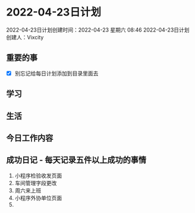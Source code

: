 # 2022-04-23日计划

2022-04-23日计划创建时间：2022-04-23 星期六  08:46
2022-04-23日计划创建人：Vixcity

## 重要的事
- [x] 别忘记给每日计划添加到目录里面去

## 学习

## 生活

## 今日工作内容

## 成功日记 - 每天记录五件以上成功的事情
1. 小程序检验收发页面
2. 车间管理字段更改
3. 周六来上班
4. 小程序外协单位页面
5. 